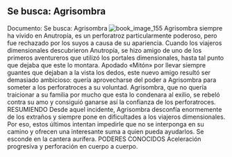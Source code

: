 ## Se busca: Agrisombra
Documento: Se busca: Agrisombra
![book_image_155](https://media.discordapp.net/attachments/1105643336989159555/1105647709307801745/155.jpg)
Agrisombra siempre ha vivido en Anutropía, es un perforatroz particularmente poderoso, pero fue rechazado por los suyos a causa de su apariencia. Cuando los viajeros dimensionales descubrieron Anutropía, se hizo amigo de uno de los primeros aventureros que utilizó los portales dimensionales, hasta tal punto que dejaba que este lo montara. Apodado «Mitón» por llevar siempre guantes que dejaban a la vista los dedos, este nuevo amigo resultó ser demasiado ambicioso: quería aprovecharse del poder a Agrisombra para someter a los perforatroces a su voluntad. Agrisombra, que no quería traicionar a su familia por mucho que esta lo condenara al exilio, se rebeló contra su amo y consiguió ganarse así la confianza de los perforatroces.
RESUMIENDO
Desde aquel incidente, Agrisombra desconfía enormemente de los extraños y siempre pone en dificultades a los viajeros dimensionales.
Por eso, estos últimos intentan impedirle que no se interponga en su camino y ofrecen una interesante suma a quien pueda ayudarlos.
Se esconde en la cantera aurífera.
PODERES CONOCIDOS
Aceleración progresiva y perforación en cuerpo a cuerpo.
